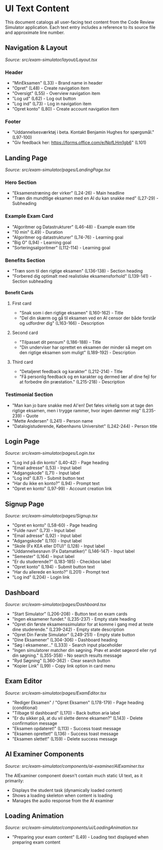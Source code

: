# UI Text Content

This document catalogs all user-facing text content from the Code Review Simulator application. Each text entry includes a reference to its source file and approximate line number.

## Navigation & Layout

_Source: src/exam-simulator/layout/Layout.tsx_

### Header

- "MinEksamen" (L33) - Brand name in header
- "Opret" (L48) - Create navigation item
- "Oversigt" (L55) - Overview navigation item
- "Log ud" (L62) - Log out button
- "Log ind" (L73) - Log in navigation item
- "Opret konto" (L80) - Create account navigation item

### Footer

- "Uddannelsesværktøj i beta. Kontakt Benjamin Hughes for spørgsmål." (L97-100)
- "Giv feedback her: https://forms.office.com/e/NpfLHm1gb6" (L101)

## Landing Page

_Source: src/exam-simulator/pages/LandingPage.tsx_

### Hero Section

- "Eksamenstræning der virker" (L24-26) - Main headline
- "Træn din mundtlige eksamen med en AI du kan snakke med" (L27-29) - Subheading

### Example Exam Card

- "Algoritmer og Datastrukturer" (L46-48) - Example exam title
- "10 min" (L49) - Duration
- "Algoritmer og datastrukturer" (L74-76) - Learning goal
- "Big O" (L94) - Learning goal
- "Sorteringsalgoritmer" (L112-114) - Learning goal

### Benefits Section

- "Træn som til den rigtige eksamen" (L136-138) - Section heading
- "Forbered dig optimalt med realistiske eksamensforhold" (L139-141) - Section subheading

#### Benefit Cards

1. First card

   - "Snak som i den rigtige eksamen" (L160-162) - Title
   - "Del din skærm og gå til eksamen ved en AI censor der både forstår og udfordrer dig" (L163-166) - Description

2. Second card

   - "Tilpasset dit pensum" (L186-188) - Title
   - "Din underviser har oprettet en eksamen der minder så meget om den rigtige eksamen som muligt" (L189-192) - Description

3. Third card
   - "Detaljeret feedback og karakter" (L212-214) - Title
   - "Få personlig feedback og en karakter og dermed lær af dine fejl for at forbedre din præstation." (L215-218) - Description

### Testimonial Section

- "Man kan jo bare snakke med AI'en! Det føles virkelig som at tage den rigtige eksamen, men i trygge rammer, hvor ingen dømmer mig" (L235-239) - Quote
- "Mette Andersen" (L241) - Person name
- "Datalogistuderende, Københavns Universitet" (L242-244) - Person title

## Login Page

_Source: src/exam-simulator/pages/Login.tsx_

- "Log ind på din konto" (L40-42) - Page heading
- "Email adresse" (L53) - Input label
- "Adgangskode" (L71) - Input label
- "Log ind" (L87) - Submit button text
- "Har du ikke en konto?" (L94) - Prompt text
- "Opret en konto" (L97-99) - Account creation link

## Signup Page

_Source: src/exam-simulator/pages/Signup.tsx_

- "Opret en konto" (L58-60) - Page heading
- "Fulde navn" (L73) - Input label
- "Email adresse" (L92) - Input label
- "Adgangskode" (L110) - Input label
- "Skole (Fx KEA eller DTU)" (L128) - Input label
- "Uddannelsesnavn (Fx Datamatiker)" (L146-147) - Input label
- "Semester" (L164) - Input label
- "Er du studerende?" (L183-185) - Checkbox label
- "Opret konto" (L194) - Submit button text
- "Har du allerede en konto?" (L201) - Prompt text
- "Log ind" (L204) - Login link

## Dashboard

_Source: src/exam-simulator/pages/Dashboard.tsx_

- "Start Simulator" (L206-208) - Button text on exam cards
- "Ingen eksamener fundet." (L235-237) - Empty state heading
- "Opret din første eksamenssimulator for at komme i gang med at teste dine studerende." (L239-242) - Empty state description
- "Opret Din Første Simulator" (L249-251) - Empty state button
- "Dine Eksamener" (L304-306) - Dashboard heading
- "Søg i eksamener..." (L333) - Search input placeholder
- "Ingen simulatorer matcher din søgning. Prøv et andet søgeord eller ryd din søgning." (L355-358) - No search results message
- "Ryd Søgning" (L360-362) - Clear search button
- "Kopier Link" (L99) - Copy link option in card menu

## Exam Editor

_Source: src/exam-simulator/pages/ExamEditor.tsx_

- "Rediger Eksamen" / "Opret Eksamen" (L178-179) - Page heading (conditional)
- "Tilbage til dashboard" (L170) - Back button aria label
- "Er du sikker på, at du vil slette denne eksamen?" (L143) - Delete confirmation message
- "Eksamen opdateret!" (L113) - Success toast message
- "Eksamen oprettet!" (L136) - Success toast message
- "Eksamen slettet!" (L159) - Delete success message

## AI Examiner Components

_Source: src/exam-simulator/components/ai-examiner/AIExaminer.tsx_

The AIExaminer component doesn't contain much static UI text, as it primarily:

- Displays the student task (dynamically loaded content)
- Shows a loading skeleton when content is loading
- Manages the audio response from the AI examiner

## Loading Animation

_Source: src/exam-simulator/components/ui/LoadingAnimation.tsx_

- "Preparing your exam content" (L49) - Loading text displayed when preparing exam content
